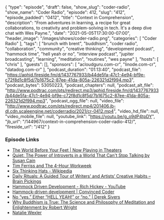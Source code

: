 {
  "type": "episode",
  "draft": false,
  "show_slug": "coder-radio",
  "show_name": "Coder Radio",
  "episode": 412,
  "slug": "412",
  "episode_padded": "0412",
  "title": "Context in Comprehension",
  "description": "From adventures in learning, a recipe for great collaborations, to creativity and problem-solving in tech. It's a deep dive chat with Wes Payne.",
  "date": "2021-05-05T17:30:00-07:00",
  "header_image": "/images/shows/coder-radio.png",
  "categories": [
    "Coder Radio"
  ],
  "tags": [
    "brunch with brent",
    "buddhism",
    "coder radio",
    "collaboration",
    "community",
    "creative thinking",
    "development podcast",
    "hammock time",
    "hell yeah or no",
    "interview podcast",
    "jupiter broadcasting",
    "learning",
    "meditation",
    "routines",
    "wes payne"
  ],
  "hosts": [
    "chris"
  ],
  "guests": [],
  "sponsors": [
    "acloudguru.com-cr",
    "linode.com-cr",
    "datadog.com-cr"
  ],
  "podcast_duration": "01:13:40",
  "podcast_file": "https://aphid.fireside.fm/d/1437767933/b44de5fa-47c1-4e94-bf9e-c72f8d1c8f5d/7b1675c2-87ee-41da-805a-226321d2f994.mp3",
  "podcast_bytes": 53050223,
  "podcast_chapters": null,
  "podcast_alt_file": "http://www.podtrac.com/pts/redirect.mp3/aphid.fireside.fm/d/1437767933/b44de5fa-47c1-4e94-bf9e-c72f8d1c8f5d/7b1675c2-87ee-41da-805a-226321d2f994.mp3",
  "podcast_ogg_file": null,
  "video_file": "http://www.podtrac.com/pts/redirect.mp4/201406.jb-dl.cdn.scaleengine.net/coderradio/2021/cr-0412.mp4",
  "video_hd_file": null,
  "video_mobile_file": null,
  "youtube_link": "https://youtu.be/g_o9dP4tpDY",
  "jb_url": "/144967/context-in-comprehension-coder-radio-412/",
  "fireside_url": "/412"
}


### Episode Links

  * [The World Before Your Feet | Now Playing in Theaters](https://theworldbeforeyourfeet.com/ "The World Before Your Feet | Now Playing in Theaters")
  * [Quiet: The Power of Introverts in a World That Can't Stop Talking by Susan Cain](https://www.goodreads.com/book/show/8520610-quiet "Quiet: The Power of Introverts in a World That Can't Stop Talking by Susan Cain")
  * [Tim Ferriss and The 4-Hour Workweek](https://fourhourworkweek.com/ "Tim Ferriss and The 4-Hour Workweek")
  * [Six Thinking Hats - Wikipedia](https://en.wikipedia.org/wiki/Six_Thinking_Hats "Six Thinking Hats - Wikipedia")
  * [Daily Rituals: A Guided Tour of Writers’ and Artists’ Creative Habits – Brain Pickings](https://www.brainpickings.org/2013/04/23/daily-rituals-mason-currey/ "Daily Rituals: A Guided Tour of Writers’ and Artists’ Creative Habits – Brain Pickings")
  * [Hammock Driven Development - Rich Hickey - YouTube](https://www.youtube.com/watch?v=f84n5oFoZBc "Hammock Driven Development - Rich Hickey - YouTube")
  * [Hammock-driven development | Convinced Coder](https://convincedcoder.com/2019/03/30/Hammock-driven-development/ "Hammock-driven development | Convinced Coder")
  * [No “yes.” Either “HELL YEAH!” or “no.” | Derek Sivers](https://sive.rs/hellyeah "No “yes.” Either “HELL YEAH!” or “no.” | Derek Sivers")
  * [Why Buddhism is True: The Science and Philosophy of Meditation and Enlightenment by Robert Wright](https://www.goodreads.com/book/show/32895535-why-buddhism-is-true "Why Buddhism is True: The Science and Philosophy of Meditation and Enlightenment by Robert Wright")
  * [Natalie Wexler](https://nataliewexler.com/ "Natalie Wexler")


